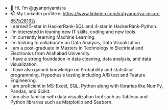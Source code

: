 - 👋 Hi, I’m @gyanpriyamisra
- 📫 My LinkedIn profile is https://www.linkedin.com/in/gyanpriya-misra-857b28192/
- I earned 5-star in HackerRank-SQL and 4-star in HackerRank-Python.
- I’m interested in leaning new IT skills, coding and new tools.
- I’m currently learning Machine Learning.
- I’m looking to collaborate on Data Analysis, Data Visualization
- I am a post-graduate in Masters in Technology in Electrical and Electronics from Allahabad University.
- I have a strong foundation in data cleaning, data analysis, and data visualization.
- I have also gained knowledge on Probability and statistical programming, Hypothesis testing including A/B test and Feature Engineering.
- I am proficient in MS-Excel, SQL, Python along with libraries like NumPy, Pandas, and Scikit.
- I am also familiar with data visualization tool such as Tableau and Python libraries such as Matplotlib and Seaborn.


<!---
gyanpriyamisra/gyanpriyamisra is a ✨ special ✨ repository because its `README.md` (this file) appears on your GitHub profile.
You can click the Preview link to take a look at your changes.
--->
